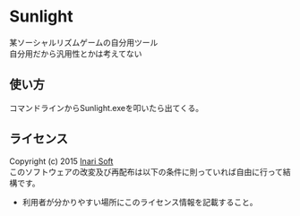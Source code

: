 ﻿Sunlight
======================
某ソーシャルリズムゲームの自分用ツール  
自分用だから汎用性とかは考えてない  

使い方
------
コマンドラインからSunlight.exeを叩いたら出てくる。

ライセンス
----------
Copyright (c) 2015 [Inari Soft]  
このソフトウェアの改変及び再配布は以下の条件に則っていれば自由に行って結構です。  
+ 利用者が分かりやすい場所にこのライセンス情報を記載すること。

[Inari Soft]: http://inarifox.hateblo.jp/